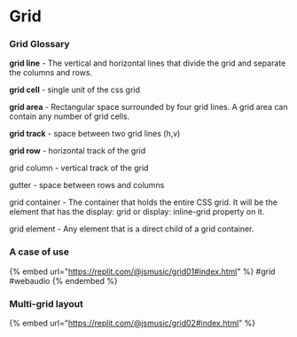 # Grid

### Grid Glossary

**grid line** - The vertical and horizontal lines that divide the grid and separate the columns and rows.

**grid cell** - single unit of the css grid

**grid area** - Rectangular space surrounded by four grid lines. A grid area can contain any number of grid cells.

**grid track** - space between two grid lines (h,v)

**grid row** - horizontal track of the grid

grid column - vertical track of the grid

gutter - space between rows and columns

grid container - The container that holds the entire CSS grid. It will be the element that has the display: grid or display: inline-grid property on it.

grid element - Any element that is a direct child of a grid container.



### A case of use

{% embed url="https://replit.com/@jsmusic/grid01#index.html" %}
\#grid #webaudio
{% endembed %}

### Multi-grid layout

{% embed url="https://replit.com/@jsmusic/grid02#index.html" %}
